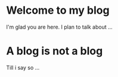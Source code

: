 # Welcome to my blog

I'm glad you are here. I plan to talk about ...

# A blog is not a blog 

Till i say so ...
